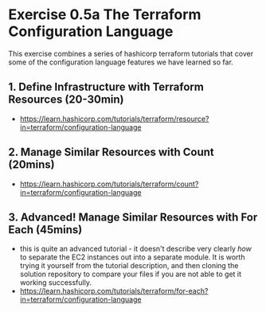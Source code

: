 # Exercise 0.5a The Terraform Configuration Language
This exercise combines a series of hashicorp terraform tutorials that cover some of the configuration language features we have learned so far.
## 1. Define Infrastructure with Terraform Resources (20-30min)
- https://learn.hashicorp.com/tutorials/terraform/resource?in=terraform/configuration-language

## 2. Manage Similar Resources with Count (20mins)
- https://learn.hashicorp.com/tutorials/terraform/count?in=terraform/configuration-language

## 3. Advanced! Manage Similar Resources with For Each (45mins)
- this is quite an advanced tutorial - it doesn't describe very clearly *how* to separate the EC2 instances out into a separate module. It is worth trying it yourself from the tutorial description, and then cloning the solution repository to compare your files if you are not able to get it working successfully.
- https://learn.hashicorp.com/tutorials/terraform/for-each?in=terraform/configuration-language